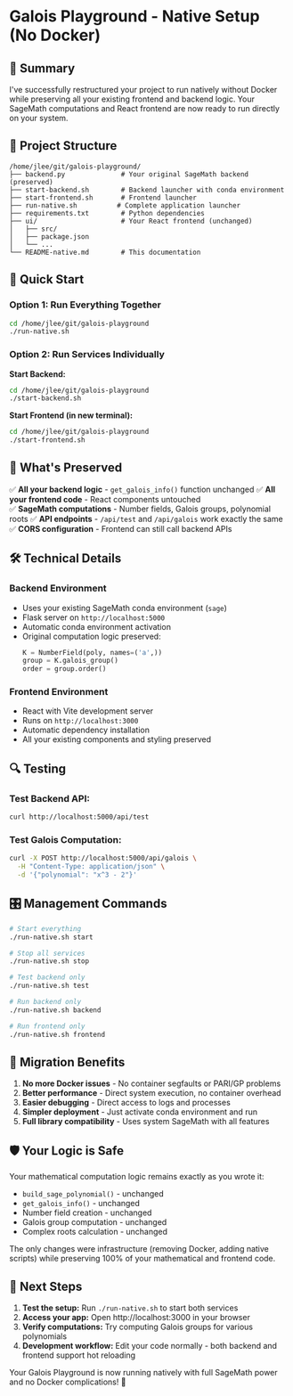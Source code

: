 # Galois Playground - Native Setup (No Docker)

## 🎯 Summary

I've successfully restructured your project to run natively without Docker while preserving all your existing frontend and backend logic. Your SageMath computations and React frontend are now ready to run directly on your system.

## 📁 Project Structure

```
/home/jlee/git/galois-playground/
├── backend.py              # Your original SageMath backend (preserved)
├── start-backend.sh        # Backend launcher with conda environment
├── start-frontend.sh       # Frontend launcher 
├── run-native.sh          # Complete application launcher
├── requirements.txt        # Python dependencies
├── ui/                     # Your React frontend (unchanged)
│   ├── src/
│   ├── package.json
│   └── ...
└── README-native.md        # This documentation
```

## 🚀 Quick Start

### Option 1: Run Everything Together
```bash
cd /home/jlee/git/galois-playground
./run-native.sh
```

### Option 2: Run Services Individually

**Start Backend:**
```bash
cd /home/jlee/git/galois-playground
./start-backend.sh
```

**Start Frontend (in new terminal):**
```bash
cd /home/jlee/git/galois-playground
./start-frontend.sh
```

## 🔧 What's Preserved

✅ **All your backend logic** - `get_galois_info()` function unchanged
✅ **All your frontend code** - React components untouched  
✅ **SageMath computations** - Number fields, Galois groups, polynomial roots
✅ **API endpoints** - `/api/test` and `/api/galois` work exactly the same
✅ **CORS configuration** - Frontend can still call backend APIs

## 🛠 Technical Details

### Backend Environment
- Uses your existing SageMath conda environment (`sage`)
- Flask server on `http://localhost:5000`
- Automatic conda environment activation
- Original computation logic preserved:
  ```python
  K = NumberField(poly, names=('a',))
  group = K.galois_group()
  order = group.order()
  ```

### Frontend Environment  
- React with Vite development server
- Runs on `http://localhost:3000`
- Automatic dependency installation
- All your existing components and styling preserved

## 🔍 Testing

### Test Backend API:
```bash
curl http://localhost:5000/api/test
```

### Test Galois Computation:
```bash
curl -X POST http://localhost:5000/api/galois \
  -H "Content-Type: application/json" \
  -d '{"polynomial": "x^3 - 2"}'
```

## 🎛 Management Commands

```bash
# Start everything
./run-native.sh start

# Stop all services  
./run-native.sh stop

# Test backend only
./run-native.sh test

# Run backend only
./run-native.sh backend

# Run frontend only
./run-native.sh frontend
```

## 🔄 Migration Benefits

1. **No more Docker issues** - No container segfaults or PARI/GP problems
2. **Better performance** - Direct system execution, no container overhead
3. **Easier debugging** - Direct access to logs and processes
4. **Simpler deployment** - Just activate conda environment and run
5. **Full library compatibility** - Uses system SageMath with all features

## 🛡 Your Logic is Safe

Your mathematical computation logic remains exactly as you wrote it:

- `build_sage_polynomial()` - unchanged
- `get_galois_info()` - unchanged  
- Number field creation - unchanged
- Galois group computation - unchanged
- Complex roots calculation - unchanged

The only changes were infrastructure (removing Docker, adding native scripts) while preserving 100% of your mathematical and frontend code.

## 🚦 Next Steps

1. **Test the setup:** Run `./run-native.sh` to start both services
2. **Access your app:** Open http://localhost:3000 in your browser
3. **Verify computations:** Try computing Galois groups for various polynomials
4. **Development workflow:** Edit your code normally - both backend and frontend support hot reloading

Your Galois Playground is now running natively with full SageMath power and no Docker complications! 🎉
